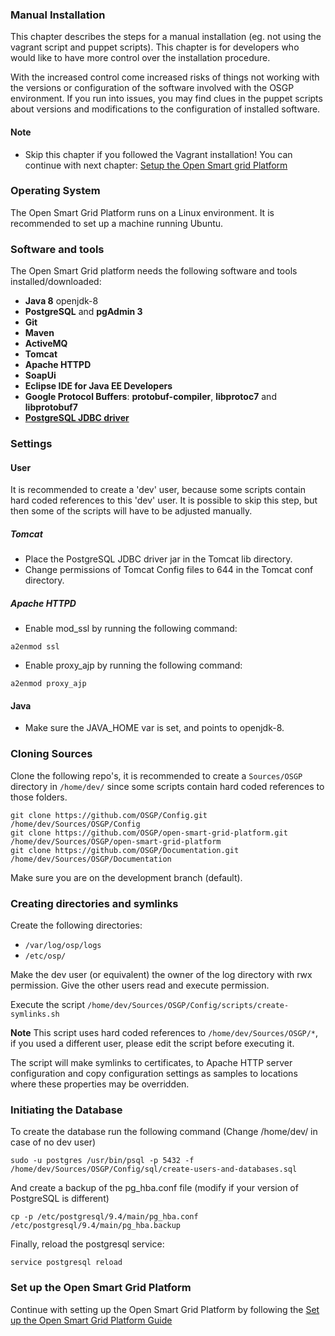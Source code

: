 ### Manual Installation

This chapter describes the steps for a manual installation (eg. not using the vagrant script and puppet scripts). This  chapter is for developers who would like to have more control over the installation procedure.

With the increased control come increased risks of things not working with the versions or configuration of the software involved with the OSGP environment. If you run into issues, you may find clues in the puppet scripts about versions and modifications to the configuration of installed software.

#### Note
 - Skip this chapter if you followed the Vagrant installation! You can continue with next chapter: [Setup the Open Smart grid Platform](./SetupOSGP.md)

### Operating System
The Open Smart Grid Platform runs on a Linux environment. It is recommended to set up a machine running Ubuntu.


### Software and tools

The Open Smart Grid platform needs the following software and tools installed/downloaded:
- **Java 8** openjdk-8
- **PostgreSQL** and **pgAdmin 3**
- **Git**
- **Maven**
- **ActiveMQ**
- **Tomcat**
- **Apache HTTPD**
- **SoapUi**
- **Eclipse IDE for Java EE Developers**
- **Google Protocol Buffers**: **protobuf-compiler**, **libprotoc7** and **libprotobuf7**
- **[PostgreSQL JDBC driver](https://jdbc.postgresql.org/download/postgresql-42.2.4.jar)**

### Settings

#### User
It is recommended to create a 'dev' user, because some scripts contain hard coded references to this 'dev' user. It is possible to skip this step, but then some of the scripts will have to be adjusted manually.

##### Tomcat
- Place the PostgreSQL JDBC driver jar in the Tomcat lib directory.
- Change permissions of Tomcat Config files to 644 in the Tomcat conf directory.

##### Apache HTTPD
- Enable mod_ssl by running the following command:
```shell
a2enmod ssl
```
- Enable proxy_ajp by running the following command:
```shell
a2enmod proxy_ajp
```

#### Java
- Make sure the JAVA_HOME var is set, and points to openjdk-8.

### Cloning Sources
Clone the following repo's, it is recommended to create a ```Sources/OSGP``` directory in ```/home/dev/``` since some scripts contain hard coded references to those folders.
```shell
git clone https://github.com/OSGP/Config.git /home/dev/Sources/OSGP/Config
git clone https://github.com/OSGP/open-smart-grid-platform.git /home/dev/Sources/OSGP/open-smart-grid-platform
git clone https://github.com/OSGP/Documentation.git /home/dev/Sources/OSGP/Documentation
```
Make sure you are on the development branch (default).

### Creating directories and symlinks
Create the following directories:
- ```/var/log/osp/logs```
- ```/etc/osp/```

Make the dev user (or equivalent) the owner of the log directory with rwx permission. Give the other users read and execute permission.

Execute the script ```/home/dev/Sources/OSGP/Config/scripts/create-symlinks.sh```

****Note**** This script uses hard coded references to ```/home/dev/Sources/OSGP/*```, if you used a different user, please edit the script before executing it.

The script will make symlinks to certificates, to Apache HTTP server configuration and copy configuration settings as samples to locations where these properties may be overridden.

### Initiating the Database
To create the database run the following command (Change /home/dev/ in case of no dev user)
```shell
sudo -u postgres /usr/bin/psql -p 5432 -f /home/dev/Sources/OSGP/Config/sql/create-users-and-databases.sql
```

And create a backup of the pg_hba.conf file (modify if your version of PostgreSQL is different)
```shell
cp -p /etc/postgresql/9.4/main/pg_hba.conf /etc/postgresql/9.4/main/pg_hba.backup
```

Finally, reload the postgresql service:
```shell
service postgresql reload
```

### Set up the Open Smart Grid Platform

Continue with setting up the Open Smart Grid Platform by following the [Set up the Open Smart Grid Platform Guide](http://documentation.gxf.lfenergy.org/Userguide/Installation/setupOSGP.html)
